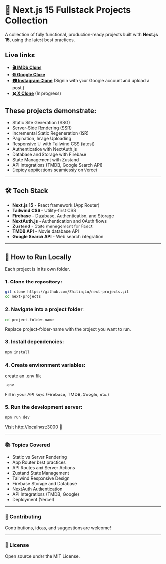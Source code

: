 # 🚀 Next.js 15 Fullstack Projects Collection

A collection of fully functional, production-ready projects built with **Next.js 15**, using the latest best practices.

## Live links

- **[🎬 IMDb Clone](https://imdb-next-green.vercel.app/)**
- **[🌐 Google Clone](https://google-next-blue-eta.vercel.app/)**
- **[📷 Instagram Clone](https://next-projects-dusky.vercel.app/)** (Signin with your Google account and upload a post.)
- **[✖️ X Clone](https://next-projects-orcin.vercel.app/)** (In progress)

## These projects demonstrate:

- Static Site Generation (SSG)
- Server-Side Rendering (SSR)
- Incremental Static Regeneration (ISR)
- Pagination, Image Uploading
- Responsive UI with Tailwind CSS (latest)
- Authentication with NextAuth.js
- Database and Storage with Firebase
- State Management with Zustand
- API integrations (TMDB, Google Search API)
- Deploy applications seamlessly on Vercel

---

## 🛠 Tech Stack

- **Next.js 15** - React framework (App Router)
- **Tailwind CSS** - Utility-first CSS
- **Firebase** - Database, Authentication, and Storage
- **NextAuth.js** - Authentication and OAuth flows
- **Zustand** - State management for React
- **TMDB API** - Movie database API
- **Google Search API** - Web search integration

---

## 🚀 How to Run Locally

Each project is in its own folder.

### 1. Clone the repository:

```bash
git clone https://github.com/ZhitingLu/next-projects.git
cd next-projects
```

### 2. Navigate into a project folder:

```bash
cd project-folder-name
```

Replace project-folder-name with the project you want to run.

### 3. Install dependencies:

```bash
npm install
```

### 4. Create environment variables:

create an .env file

```bash
.env
```

Fill in your API keys (Firebase, TMDB, Google, etc.)

### 5. Run the development server:

```bash
npm run dev
```

Visit http://localhost:3000 🚀

---

### 📚 Topics Covered

- Static vs Server Rendering
- App Router best practices
- API Routes and Server Actions
- Zustand State Management
- Tailwind Responsive Design
- Firebase Storage and Database
- NextAuth Authentication
- API Integrations (TMDB, Google)
- Deployment (Vercel)

---

### 🤝 Contributing

Contributions, ideas, and suggestions are welcome!

---

### 📜 License

Open source under the MIT License.

